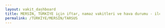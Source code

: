```yaml
---
layout: vakit_dashboard
title: MERSİN, TÜRKİYE için iftar, namaz vakitleri ve hava durumu - ilçe/eyalet seç
permalink: /TÜRKİYE/MERSİN/TARSUS
---
```


<script type="text/javascript">
  var GLOBAL_COUNTRY = 'TÜRKİYE';
  var GLOBAL_CITY = 'MERSİN';
  var GLOBAL_STATE = 'TARSUS';
  var lat = 72;
  var lon = 21;
</script>
